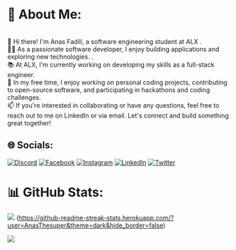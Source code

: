 # 💫 About Me:
<br>👋 Hi there! I'm Anas Fadili, a software engineering student at ALX .<br>👨‍💻 As a passionate software developer, I enjoy building applications and exploring new technologies. .<br>📚 At ALX, I'm currently working on developing my skills as a full-stack engineer.<br>🚀 In my free time, I enjoy working on personal coding projects, contributing to open-source software, and participating in hackathons and coding challenges.<br>📫 If you're interested in collaborating or have any questions, feel free to reach out to me on LinkedIn or via email. Let's connect and build something great together!


## 🌐 Socials:
[![Discord](https://img.shields.io/badge/Discord-%237289DA.svg?logo=discord&logoColor=white)](https://discord.gg/anasfadili#3619) [![Facebook](https://img.shields.io/badge/Facebook-%231877F2.svg?logo=Facebook&logoColor=white)](https://facebook.com/anas.fadili.50115) [![Instagram](https://img.shields.io/badge/Instagram-%23E4405F.svg?logo=Instagram&logoColor=white)](https://instagram.com/0anas_) [![LinkedIn](https://img.shields.io/badge/LinkedIn-%230077B5.svg?logo=linkedin&logoColor=white)](https://linkedin.com/in/anas-fadili-180ba91a9) [![Twitter](https://img.shields.io/badge/Twitter-%231DA1F2.svg?logo=Twitter&logoColor=white)](https://twitter.com/0anas__) 
# 📊 GitHub Stats:
![](https://github-readme-stats.vercel.app/api?username=AnasThesuper&theme=dark&hide_border=false&include_all_commits=false&count_private=false)
(https://github-readme-streak-stats.herokuapp.com/?user=AnasThesuper&theme=dark&hide_border=false)<br/>


[![](https://visitcount.itsvg.in/api?id=AnasThesuper&icon=5&color=12)](https://visitcount.itsvg.in)

<!-- Proudly created with GPRM ( https://gprm.itsvg.in ) -->
